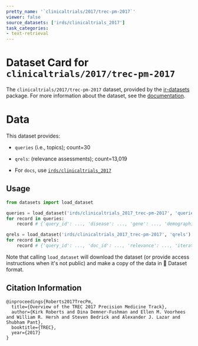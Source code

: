 ```yaml
---
pretty_name: '`clinicaltrials/2017/trec-pm-2017`'
viewer: false
source_datasets: ['irds/clinicaltrials_2017']
task_categories:
- text-retrieval
---
```


# Dataset Card for `clinicaltrials/2017/trec-pm-2017`

The `clinicaltrials/2017/trec-pm-2017` dataset, provided by the [ir-datasets](https://ir-datasets.com/) package.
For more information about the dataset, see the [documentation](https://ir-datasets.com/clinicaltrials#clinicaltrials/2017/trec-pm-2017).

# Data

This dataset provides:
 - `queries` (i.e., topics); count=30
 - `qrels`: (relevance assessments); count=13,019

 - For `docs`, use [`irds/clinicaltrials_2017`](https://huggingface.co/datasets/irds/clinicaltrials_2017)

## Usage

```python
from datasets import load_dataset

queries = load_dataset('irds/clinicaltrials_2017_trec-pm-2017', 'queries')
for record in queries:
    record # {'query_id': ..., 'disease': ..., 'gene': ..., 'demographic': ..., 'other': ...}

qrels = load_dataset('irds/clinicaltrials_2017_trec-pm-2017', 'qrels')
for record in qrels:
    record # {'query_id': ..., 'doc_id': ..., 'relevance': ..., 'iteration': ...}

```

Note that calling `load_dataset` will download the dataset (or provide access instructions when it's not public) and make a copy of the
data in 🤗 Dataset format.

## Citation Information

```
@inproceedings{Roberts2017TrecPm,
  title={Overview of the TREC 2017 Precision Medicine Track},
  author={Kirk Roberts and Dina Demner-Fushman and Ellen M. Voorhees and William R. Hersh and Steven Bedrick and Alexander J. Lazar and Shubham Pant},
  booktitle={TREC},
  year={2017}
}
```

